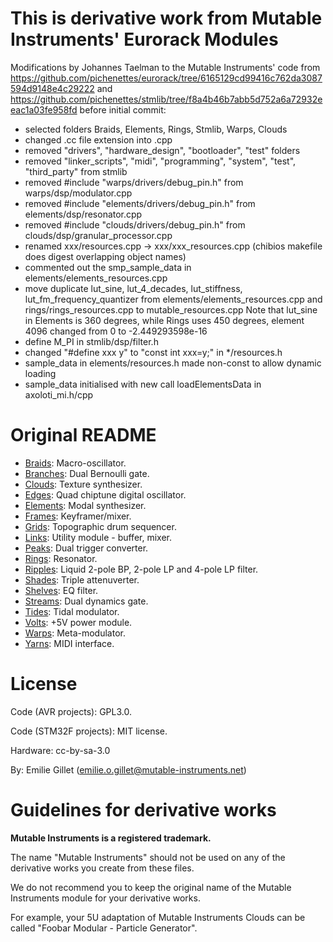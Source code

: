 This is derivative work from Mutable Instruments' Eurorack Modules
==================================================================

Modifications by Johannes Taelman to the Mutable Instruments' code
from https://github.com/pichenettes/eurorack/tree/6165129cd99416c762da3087594d9148e4c29222
and https://github.com/pichenettes/stmlib/tree/f8a4b46b7abb5d752a6a72932eeac1a03fe958fd
before initial commit:

* selected folders Braids, Elements, Rings, Stmlib, Warps, Clouds
* changed .cc file extension into .cpp
* removed "drivers", "hardware_design", "bootloader", "test" folders
* removed "linker_scripts", "midi", "programming", "system", "test", "third_party" from stmlib
* removed #include "warps/drivers/debug_pin.h" from warps/dsp/modulator.cpp
* removed #include "elements/drivers/debug_pin.h" from elements/dsp/resonator.cpp
* removed #include "clouds/drivers/debug_pin.h" from clouds/dsp/granular_processor.cpp 
* renamed xxx/resources.cpp -> xxx/xxx_resources.cpp (chibios makefile does digest overlapping object names)
* commented out the smp_sample_data in elements/elements_resources.cpp
* move duplicate lut_sine, lut_4_decades, lut_stiffness, lut_fm_frequency_quantizer
	from elements/elements_resources.cpp and rings/rings_resources.cpp 
	to mutable_resources.cpp
	Note that lut_sine in Elements is 360 degrees, while Rings uses 450 degrees, element 4096 changed from 0 to -2.449293598e-16
* define M_PI in stmlib/dsp/filter.h
* changed "#define xxx y" to "const int xxx=y;" in */resources.h 
* sample_data in elements/resources.h made non-const to allow dynamic loading
* sample_data initialised with new call loadElementsData in axoloti_mi.h/cpp

Original README
===============

* [Braids](http://mutable-instruments.net/modules/braids): Macro-oscillator.
* [Branches](http://mutable-instruments.net/modules/branches): Dual Bernoulli gate.
* [Clouds](http://mutable-instruments.net/modules/clouds): Texture synthesizer.
* [Edges](http://mutable-instruments.net/modules/edges): Quad chiptune digital oscillator.
* [Elements](http://mutable-instruments.net/modules/elements): Modal synthesizer.
* [Frames](http://mutable-instruments.net/modules/frames): Keyframer/mixer.
* [Grids](http://mutable-instruments.net/modules/grids): Topographic drum sequencer.
* [Links](http://mutable-instruments.net/modules/links): Utility module - buffer, mixer.
* [Peaks](http://mutable-instruments.net/modules/peaks): Dual trigger converter.
* [Rings](http://mutable-instruments.net/modules/rings): Resonator.
* [Ripples](http://mutable-instruments.net/modules/ripples): Liquid 2-pole BP, 2-pole LP and 4-pole LP filter.
* [Shades](http://mutable-instruments.net/modules/shades): Triple attenuverter.
* [Shelves](http://mutable-instruments.net/modules/shelves): EQ filter.
* [Streams](http://mutable-instruments.net/modules/streams): Dual dynamics gate.
* [Tides](http://mutable-instruments.net/modules/tides): Tidal modulator.
* [Volts](http://mutable-instruments.net/modules/volts): +5V power module.
* [Warps](http://mutable-instruments.net/modules/warps): Meta-modulator.
* [Yarns](http://mutable-instruments.net/modules/yarns): MIDI interface.

License
=======

Code (AVR projects): GPL3.0.

Code (STM32F projects): MIT license.

Hardware: cc-by-sa-3.0

By: Emilie Gillet (emilie.o.gillet@mutable-instruments.net)

Guidelines for derivative works
===============================

**Mutable Instruments is a registered trademark.**

The name "Mutable Instruments" should not be used on any of the derivative works you create from these files.

We do not recommend you to keep the original name of the Mutable Instruments module for your derivative works.

For example, your 5U adaptation of Mutable Instruments Clouds can be called "Foobar Modular - Particle Generator".
